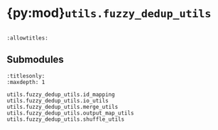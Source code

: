 # {py:mod}`utils.fuzzy_dedup_utils`

```{py:module} utils.fuzzy_dedup_utils
```

```{autodoc2-docstring} utils.fuzzy_dedup_utils
:allowtitles:
```

## Submodules

```{toctree}
:titlesonly:
:maxdepth: 1

utils.fuzzy_dedup_utils.id_mapping
utils.fuzzy_dedup_utils.io_utils
utils.fuzzy_dedup_utils.merge_utils
utils.fuzzy_dedup_utils.output_map_utils
utils.fuzzy_dedup_utils.shuffle_utils
```
